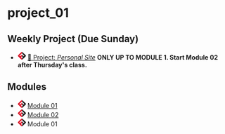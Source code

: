 # project_01

## Weekly Project (Due Sunday)
- ![FSA](/logo.png) [🔬 Project: *Personal Site*](https://learn.fullstackacademy.com/workshop/5e29d2cd1f75040004050af8/content/5e2b04111d3259000442027b/text) __ONLY UP TO MODULE 1. Start Module 02 after Thursday's class.__

## Modules

- ![FSA](/logo.png) [Module 01](module_01)
- ![FSA](/logo.png) [Module 02](module_02)
- ![FSA](/logo.png) Module 01

